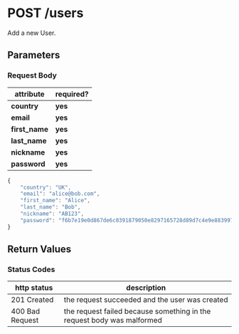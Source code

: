 # POST /users

Add a new User.

## Parameters

### Request Body

| attribute | required? |
| - | - |
| **country** | **yes** |
| **email** | **yes** |
| **first_name** | **yes** |
| **last_name** | **yes** |
| **nickname** | **yes** |
| **password** | **yes** |

```js
{
    "country": "UK",
    "email": "alice@bob.com",
    "first_name": "Alice",
    "last_name": "Bob",
    "nickname": "AB123",
    "password": "f6b7e19e0d867de6c0391879050e8297165728d89d7c4e9e8839972b356c4d9d",
}
```

## Return Values

### Status Codes

| http status | description |
| - | - |
| 201 Created | the request succeeded and the user was created |
| 400 Bad Request | the request failed because something in the request body was malformed |

